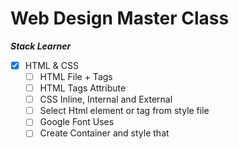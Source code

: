 # Web Design Master Class

**_Stack Learner_**

- [x] HTML & CSS
  - [ ] HTML File + Tags
  - [ ] HTML Tags Attribute
  - [ ] CSS Inline, Internal and External
  - [ ] Select Html element or tag from style file
  - [ ] Google Font Uses
  - [ ] Create Container and style that
